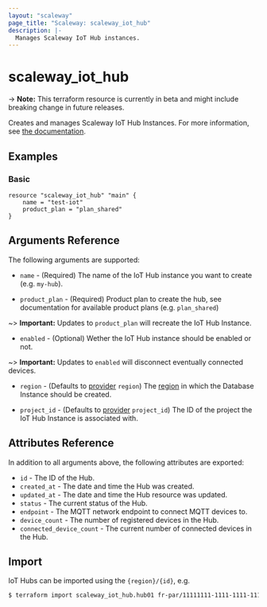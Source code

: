 ```yaml
---
layout: "scaleway"
page_title: "Scaleway: scaleway_iot_hub"
description: |-
  Manages Scaleway IoT Hub instances.
---
```


# scaleway_iot_hub

-> **Note:** This terraform resource is currently in beta and might include breaking change in future releases.

Creates and manages Scaleway IoT Hub Instances. For more information, see [the documentation](https://developers.scaleway.com/en/products/iot/api).

## Examples

### Basic

```hcl
resource "scaleway_iot_hub" "main" {
    name = "test-iot"
    product_plan = "plan_shared"
}
```

## Arguments Reference

The following arguments are supported:

- `name` - (Required) The name of the IoT Hub instance you want to create (e.g. `my-hub`).

- `product_plan` - (Required) Product plan to create the hub, see documentation for available product plans (e.g. `plan_shared`)

~> **Important:** Updates to `product_plan` will recreate the IoT Hub Instance.

- `enabled` - (Optional) Wether the IoT Hub instance should be enabled or not.

~> **Important:** Updates to `enabled` will disconnect eventually connected devices.

- `region` - (Defaults to [provider](../index.md#region) `region`) The [region](../guides/regions_and_zones.md#regions) in which the Database Instance should be created.

- `project_id` - (Defaults to [provider](../index.md#project_id) `project_id`) The ID of the project the IoT Hub Instance is associated with.


## Attributes Reference

In addition to all arguments above, the following attributes are exported:

- `id` - The ID of the Hub.
- `created_at` - The date and time the Hub was created.
- `updated_at` - The date and time the Hub resource was updated.
- `status` - The current status of the Hub.
- `endpoint` - The MQTT network endpoint to connect MQTT devices to.
- `device_count` - The number of registered devices in the Hub.
- `connected_device_count` - The current number of connected devices in the Hub.


## Import

IoT Hubs can be imported using the `{region}/{id}`, e.g.

```bash
$ terraform import scaleway_iot_hub.hub01 fr-par/11111111-1111-1111-1111-111111111111
```
